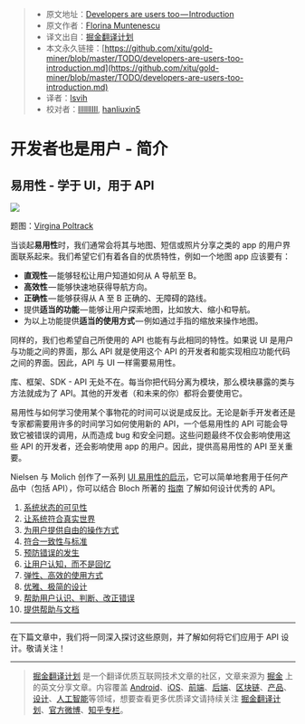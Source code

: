> * 原文地址：[Developers are users too — Introduction](https://medium.com/google-developers/developers-are-users-too-introduction-fefdb42f05a)
> * 原文作者：[Florina Muntenescu](https://medium.com/@florina.muntenescu?source=post_header_lockup)
> * 译文出自：[掘金翻译计划](https://github.com/xitu/gold-miner)
> * 本文永久链接：[https://github.com/xitu/gold-miner/blob/master/TODO/developers-are-users-too-introduction.md](https://github.com/xitu/gold-miner/blob/master/TODO/developers-are-users-too-introduction.md)
> * 译者：[lsvih](https://github.com/lsvih)
> * 校对者：[IllllllIIl](https://github.com/IllllllIIl), [hanliuxin5](https://github.com/hanliuxin5)

# 开发者也是用户 - 简介

## 易用性 - 学于 UI，用于 API

![](https://cdn-images-1.medium.com/max/2000/1*KwDN8m7j1MLxObs2-znrVA.png)

题图：[Virgina Poltrack](https://twitter.com/VPoltrack)

当谈起**易用性**时，我们通常会将其与地图、短信或照片分享之类的 app 的用户界面联系起来。我们希望它们有着各自的优质特性，例如一个地图 app 应该要有：

* **直观性** — 能够轻松让用户知道如何从 A 导航至 B。
* **高效性** — 能够快速地获得导航方向。
* **正确性** — 能够获得从 A 至 B 正确的、无障碍的路线。
* 提供**适当的功能** — 能够让用户探索地图，比如放大、缩小和导航。
* 为以上功能提供**适当的使用方式** — 例如通过手指的缩放来操作地图。

同样的，我们也希望自己所使用的 API 也能有与此相同的特性。如果说 UI 是用户与功能之间的界面，那么 API 就是使用这个 API 的开发者和能实现相应功能代码之间的界面。因此，API 与 UI 一样需要易用性。 

库、框架、SDK - API 无处不在。每当你把代码分离为模块，那么模块暴露的类与方法就成为了 API。其他的开发者（和未来的你）都将会要使用它。

易用性与如何学习使用某个事物花的时间可以说是成反比。无论是新手开发者还是专家都需要用许多的时间学习如何使用新的 API，一个低易用性的 API 可能会导致它被错误的调用，从而造成 bug 和安全问题。这些问题最终不仅会影响使用这些 API 的开发者，还会影响使用 app 的用户。因此，提供高易用性的 API 至关重要。

Nielsen 与 Molich 创作了一系列 [UI 易用性的启示](https://www.nngroup.com/articles/ten-usability-heuristics/)，它可以简单地套用于任何产品中（包括 API），你可以结合 Bloch 所著的 [指南](https://dl.acm.org/citation.cfm?id=1176622) 了解如何设计优秀的 API。

1. [系统状态的可见性](https://medium.com/google-developers/developers-are-users-too-part-1-c753483a50dc#a062)
2. [让系统符合真实世界](https://medium.com/google-developers/developers-are-users-too-part-1-c753483a50dc#fd9a)
3. [为用户提供自由的操作方式](https://medium.com/google-developers/developers-are-users-too-part-1-c753483a50dc#52bc)
4. [符合一致性与标准](https://medium.com/google-developers/developers-are-users-too-part-1-c753483a50dc#7d0b)
5. [预防错误的发生](https://medium.com/google-developers/developers-are-users-too-part-1-c753483a50dc#6f9b)
6. [让用户认知，而不是回忆](https://medium.com/google-developers/developers-are-users-too-part-2-96e03fe17535#b705)
7. [弹性、高效的使用方式](https://medium.com/google-developers/developers-are-users-too-part-2-96e03fe17535#0709)
8. [优雅、极简的设计](https://medium.com/google-developers/developers-are-users-too-part-2-96e03fe17535#3033)
9. [帮助用户认识、判断、改正错误](https://medium.com/google-developers/developers-are-users-too-part-2-96e03fe17535#d40e)
10. [提供帮助与文档](https://medium.com/google-developers/developers-are-users-too-part-2-96e03fe17535#e86b)

* * *

在下篇文章中，我们将一同深入探讨这些原则，并了解如何将它们应用于 API 设计。敬请关注！

---

> [掘金翻译计划](https://github.com/xitu/gold-miner) 是一个翻译优质互联网技术文章的社区，文章来源为 [掘金](https://juejin.im) 上的英文分享文章。内容覆盖 [Android](https://github.com/xitu/gold-miner#android)、[iOS](https://github.com/xitu/gold-miner#ios)、[前端](https://github.com/xitu/gold-miner#前端)、[后端](https://github.com/xitu/gold-miner#后端)、[区块链](https://github.com/xitu/gold-miner#区块链)、[产品](https://github.com/xitu/gold-miner#产品)、[设计](https://github.com/xitu/gold-miner#设计)、[人工智能](https://github.com/xitu/gold-miner#人工智能)等领域，想要查看更多优质译文请持续关注 [掘金翻译计划](https://github.com/xitu/gold-miner)、[官方微博](http://weibo.com/juejinfanyi)、[知乎专栏](https://zhuanlan.zhihu.com/juejinfanyi)。
